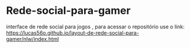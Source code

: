# Rede-social-para-gamer
interface de rede social para jogos ,
para acessar o repositório use o link: https://lucas56o.github.io/layout-de-rede-social-para-gamer/nlw/index.html
